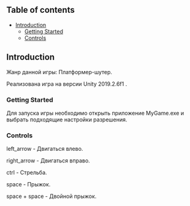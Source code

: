 ## Table of contents

- [Introduction](#introduction)
  - [Getting Started](#getting-started)
  - [Controls](#controls)


## Introduction

Жанр данной игры: Платформер-шутер.

Реализована игра на версии Unity 2019.2.6f1 .

### Getting Started

Для запуска игры необходимо открыть приложение MyGame.exe и выбрать подходящие настройки разрешения.

### Controls

left_arrow - Двигаться влево.

right_arrow - Двигаться вправо.

ctrl -  Стрельба.

space - Прыжок.

space + space  - Двойной прыжок.